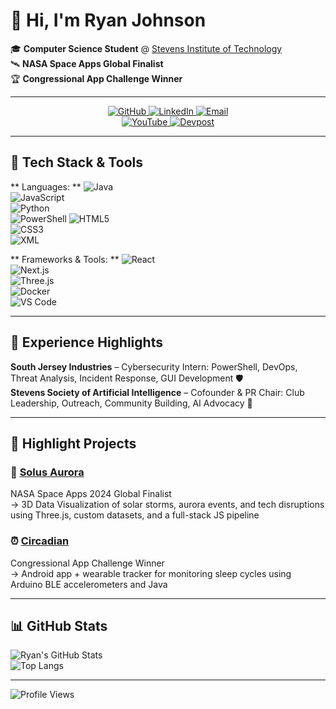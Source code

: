 # 👋 Hi, I'm Ryan Johnson

🎓 **Computer Science Student** @ [Stevens Institute of Technology](https://www.stevens.edu/)  
🛰️ **NASA Space Apps Global Finalist**  
🏆 **Congressional App Challenge Winner**

---

<p align="center">
  <a href="https://github.com/RJohnson2106">
    <img alt="GitHub" src="https://img.shields.io/badge/GitHub-View-181717?style=for-the-badge&logo=github&logoColor=white" />
  </a>
  <a href="https://www.linkedin.com/in/ryan-johnson-559b822b6/">
    <img alt="LinkedIn" src="https://img.shields.io/badge/LinkedIn-Connect-0A66C2?style=for-the-badge&logo=linkedin&logoColor=white" />
  </a>
  <a href="mailto:privateryan112106@gmail.com">
    <img alt="Email" src="https://img.shields.io/badge/Gmail-Email-D14836?style=for-the-badge&logo=gmail&logoColor=white" />
  </a>
  <br />
  <a href="https://www.youtube.com/@RyanJohnson-rw8wx">
    <img alt="YouTube" src="https://img.shields.io/badge/YouTube-View-FF0000?style=for-the-badge&logo=youtube&logoColor=white" />
  </a>
  <a href="https://www.tiktok.com/@realryanjohnson>
    <img alt="TikTok" src="https://img.shields.io/badge/TikTok-View-000000?style=for-the-badge&logo=tiktok&logoColor=white" />
  </a>
  <a href="https://devpost.com/RJohnson2106">
    <img alt="Devpost" src="https://img.shields.io/badge/Devpost-Projects-003E54?style=for-the-badge&logo=devpost&logoColor=white" />
  </a>

</p>


---

## 🔧 Tech Stack & Tools

** Languages: **
![Java](https://img.shields.io/badge/Java-ED8B00?style=flat&logo=java&logoColor=white)  
![JavaScript](https://img.shields.io/badge/JavaScript-F7DF1E?style=flat&logo=javascript&logoColor=black)  
![Python](https://img.shields.io/badge/Python-3776AB?style=flat&logo=python&logoColor=white)  
![PowerShell](https://img.shields.io/badge/PowerShell-5391FE?style=flat&logo=powershell&logoColor=white)
![HTML5](https://img.shields.io/badge/HTML5-E34F26?style=flat&logo=html5&logoColor=white)  
![CSS3](https://img.shields.io/badge/CSS3-1572B6?style=flat&logo=css3&logoColor=white)  
![XML](https://img.shields.io/badge/XML-0060AC?style=flat&logo=w3c&logoColor=white)

** Frameworks & Tools: **
![React](https://img.shields.io/badge/React-20232a?style=flat&logo=react&logoColor=61dafb)  
![Next.js](https://img.shields.io/badge/Next.js-000000?style=flat&logo=next.js&logoColor=white)  
![Three.js](https://img.shields.io/badge/Three.js-000000?style=flat&logo=three.js&logoColor=white)  
![Docker](https://img.shields.io/badge/Docker-2496ED?style=flat&logo=docker&logoColor=white)  
![VS Code](https://img.shields.io/badge/VSCode-007ACC?style=flat&logo=visual-studio-code&logoColor=white)

---

## 🌟 Experience Highlights

**South Jersey Industries** – Cybersecurity Intern: PowerShell, DevOps, Threat Analysis, Incident Response, GUI Development 🛡️  
**Stevens Society of Artificial Intelligence** – Cofounder & PR Chair: Club Leadership, Outreach, Community Building, AI Advocacy 🤖

---

## 🚀 Highlight Projects

### 🌌 [Solus Aurora](https://github.com/RJohnson2106/Solus-Aurora)
NASA Space Apps 2024 Global Finalist  
→ 3D Data Visualization of solar storms, aurora events, and tech disruptions using Three.js, custom datasets, and a full-stack JS pipeline

### ⏰ [Circadian](https://github.com/RJohnson2106/Circadian)
Congressional App Challenge Winner  
→ Android app + wearable tracker for monitoring sleep cycles using Arduino BLE accelerometers and Java

---

## 📊 GitHub Stats

![Ryan's GitHub Stats](https://github-readme-stats.vercel.app/api?username=RJohnson2106&show_icons=true&theme=merko )  
![Top Langs](https://github-readme-stats.vercel.app/api/top-langs/?username=RJohnson2106&layout=compact&hide=tex&theme=merko)

---

![Profile Views](https://komarev.com/ghpvc/?username=RJohnson2106&style=flat&color=green)
